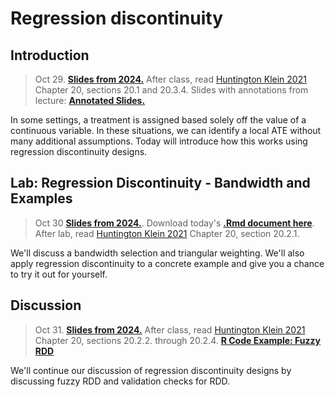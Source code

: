 
# Regression discontinuity


## Introduction

> Oct 29. [**Slides from 2024.**](assets/slides/rdd_intro.pdf) After class, read [Huntington Klein 2021](https://theeffectbook.net/ch-RegressionDiscontinuity.html) Chapter 20, sections 20.1 and 20.3.4. Slides with annotations from lecture: [**Annotated Slides.**](assets/slides/rdd_intro_annotated.pdf)

In some settings, a treatment is assigned based solely off the value of a continuous variable. In these situations, we can identify a local ATE without many additional assumptions. Today will introduce how this works using regression discontinuity designs. 

## Lab: Regression Discontinuity - Bandwidth and Examples

> Oct 30 [**Slides from 2024.**](assets/discussions/rdd_lab_slides.pdf). Download today's [**.Rmd document here**](assets/discussions/rdd_lab.Rmd). After lab, read [Huntington Klein 2021](https://theeffectbook.net/ch-RegressionDiscontinuity.html) Chapter 20, section 20.2.1.

We'll discuss a bandwidth selection and triangular weighting. We'll also apply regression discontinuity to a concrete example and give you a chance to try it out for yourself.

## Discussion

> Oct 31. [**Slides from 2024.**](assets/slides/rdd_extensions.pdf) After class, read [Huntington Klein 2021](https://theeffectbook.net/ch-RegressionDiscontinuity.html) Chapter 20, sections 20.2.2. through 20.2.4. [**R Code Example: Fuzzy RDD**](assets/data/fuzzy_example.R)

We'll continue our discussion of regression discontinuity designs by discussing fuzzy RDD and validation checks for RDD.
